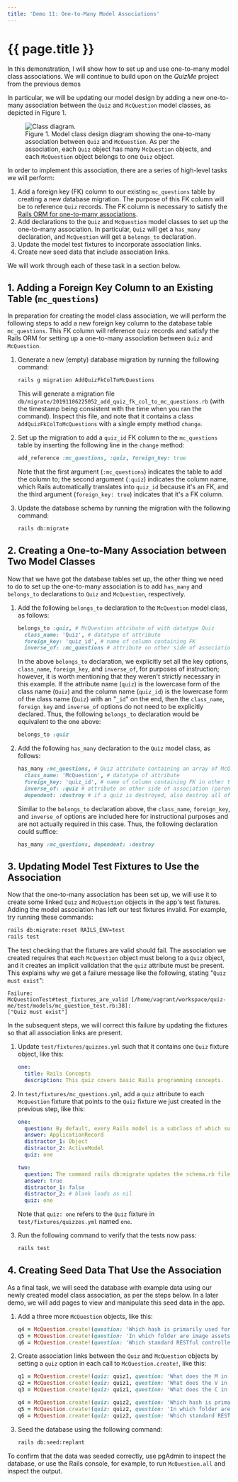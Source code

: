 ```yaml
---
title: 'Demo 11: One-to-Many Model Associations'
---
```


# {{ page.title }}

In this demonstration, I will show how to set up and use one-to-many model class associations. We will continue to build upon on the _QuizMe_ project from the previous demos

In particular, we will be updating our model design by adding a new one-to-many association between the `Quiz` and `McQuestion` model classes, as depicted in Figure 1.

<div class="figure-container mx-auto my-4" style="max-width: 960px;">
<figure class="figure">
<img src="{{ site.baseurl }}/resources/demo11_fig01.svg" class="figure-img img-fluid rounded border" alt="Class diagram.">
<figcaption class="figure-caption">Figure 1. Model class design diagram showing the one-to-many association between <code>Quiz</code> and <code>McQuestion</code>. As per the association, each <code>Quiz</code> object has many <code>McQuestion</code> objects, and each <code>McQuestion</code> object belongs to one <code>Quiz</code> object.</figcaption>
</figure>
</div>

In order to implement this association, there are a series of high-level tasks we will perform:

1. Add a foreign key (FK) column to our existing `mc_questions` table by creating a new database migration. The purpose of this FK column will be to reference `Quiz` records. The FK column is necessary to satisfy the [Rails ORM for one-to-many associations](https://guides.rubyonrails.org/association_basics.html#the-has-many-association).
1. Add declarations to the `Quiz` and `McQuestion` model classes to set up the one-to-many association. In particular, `Quiz` will get a `has_many` declaration, and `McQuestion` will get a `belongs_to` declaration.
1. Update the model test fixtures to incorporate association links.
1. Create new seed data that include association links.

We will work through each of these task in a section below.

## 1. Adding a Foreign Key Column to an Existing Table (`mc_questions`)

In preparation for creating the model class association, we will perform the following steps to add a new foreign key column to the database table `mc_questions`. This FK column will reference `Quiz` records and satisfy the Rails ORM for setting up a one-to-many association between `Quiz` and `McQuestion`.

1. Generate a new (empty) database migration by running the following command:

    ```bash
    rails g migration AddQuizFkColToMcQuestions
    ```

    This will generate a migration file `db/migrate/20191106225052_add_quiz_fk_col_to_mc_questions.rb` (with the timestamp being consistent with the time when you ran the command). Inspect this file, and note that it contains a class `AddQuizFkColToMcQuestions` with a single empty method `change`.

1. Set up the migration to add a `quiz_id` FK column to the `mc_questions` table by inserting the following line in the `change` method:

    ```ruby
    add_reference :mc_questions, :quiz, foreign_key: true
    ```

    Note that the first argument (`:mc_questions`) indicates the table to add the column to; the second argument (`:quiz`) indicates the column name, which Rails automatically translates into `quiz_id` because it's an FK, and the third argument (`foreign_key: true`) indicates that it's a FK column.

1. Update the database schema by running the migration with the following command:

    ```bash
    rails db:migrate
    ```

## 2. Creating a One-to-Many Association between Two Model Classes

Now that we have got the database tables set up, the other thing we need to do to set up the one-to-many association is to add `has_many` and `belongs_to` declarations to `Quiz` and `McQuestion`, respectively.

1. Add the following `belongs_to` declaration to the `McQuestion` model class, as follows:

    ```ruby
    belongs_to :quiz, # McQuestion attribute of with datatype Quiz
      class_name: 'Quiz', # datatype of attribute
      foreign_key: 'quiz_id', # name of column containing FK
      inverse_of: :mc_questions # attribute on other side of association (array containing all McQuestion objects belonging to a quiz)
    ```

    In the above `belongs_to` declaration, we explicitly set all the key options, `class_name`, `foreign_key`, and `inverse_of`, for purposes of instruction; however, it is worth mentioning that they weren't strictly necessary in this example. If the attribute name (`quiz`) is the lowercase form of the class name (`Quiz`) and the column name (`quiz_id`) is the lowercase form of the class name (`Quiz`) with an "`_id`" on the end, then the `class_name`, `foreign_key` and `inverse_of` options do not need to be explicitly declared. Thus, the following `belongs_to` declaration would be equivalent to the one above:

    ```ruby
    belongs_to :quiz
    ```

1. Add the following `has_many` declaration to the `Quiz` model class, as follows:

    ```ruby
    has_many :mc_questions, # Quiz attribute containing an array of McQuestion objects
      class_name: 'McQuestion', # datatype of attribute
      foreign_key: 'quiz_id', # name of column containing FK in other table
      inverse_of: :quiz # attribute on other side of association (parent Quiz object)
      dependent: :destroy # if a quiz is destroyed, also destroy all of its questions
    ```

    Similar to the `belongs_to` declaration above, the `class_name`, `foreign_key`, and `inverse_of` options are included here for instructional purposes and are not actually required in this case. Thus, the following declaration could suffice:

    ```ruby
    has_many :mc_questions, dependent: :destroy
    ```

## 3. Updating Model Test Fixtures to Use the Association

Now that the one-to-many association has been set up, we will use it to create some linked `Quiz` and `McQuestion` objects in the app's test fixtures. Adding the model association has left our test fixtures invalid. For example, try running these commands:

```bash
rails db:migrate:reset RAILS_ENV=test
rails test
```

The test checking that the fixtures are valid should fail. The association we created requires that each `McQuestion` object must belong to a `Quiz` object, and it creates an implicit validation that the `quiz` attribute must be present. This explains why we get a failure message like the following, stating "`Quiz must exist`":

```text
Failure:                                                                              McQuestionTest#test_fixtures_are_valid [/home/vagrant/workspace/quiz-me/test/models/mc_question_test.rb:38]:
["Quiz must exist"]
```

In the subsequent steps, we will correct this failure by updating the fixtures so that all association links are present.

1. Update `test/fixtures/quizzes.yml` such that it contains one `Quiz` fixture object, like this:

    ```yml
    one:
      title: Rails Concepts
      description: This quiz covers basic Rails programming concepts.
    ```

1. In `test/fixtures/mc_questions.yml`, add a `quiz` attribute to each `McQuestion` fixture that points to the `Quiz` fixture we just created in the previous step, like this:

    ```yml
    one:
      question: By default, every Rails model is a subclass of which superclass?
      answer: ApplicationRecord
      distractor_1: Object
      distractor_2: ActiveModel
      quiz: one

    two:
      question: The command rails db:migrate updates the schema.rb file.
      answer: true
      distractor_1: false
      distractor_2: # blank loads as nil
      quiz: one
    ```

    Note that `quiz: one` refers to the `Quiz` fixture in `test/fixtures/quizzes.yml` named `one`.

1. Run the following command to verify that the tests now pass:

    ```bash
    rails test
    ```

## 4. Creating Seed Data That Use the Association

As a final task, we will seed the database with example data using our newly created model class association, as per the steps below. In a later demo, we will add pages to view and manipulate this seed data in the app.

1. Add a three more `McQuestion` objects, like this:

    ```ruby
    q4 = McQuestion.create!(question: 'Which hash is primarily used for one way message passing from the controller to the view?', answer: 'flash', distractor_1: 'session', distractor_2: 'params')
    q5 = McQuestion.create!(question: 'In which folder are image assets for the QuizMe app stored?', answer: 'quiz-me/app/assets/images', distractor_1: 'quiz-me', distractor_2: 'quiz-me/images')
    q6 = McQuestion.create!(question: 'Which standard RESTful controller action is used to remove records?', answer: 'destroy', distractor_1: 'delete', distractor_2: 'remove')
    ```

1. Create association links between the `Quiz` and `McQuestion` objects by setting a `quiz` option in each call to `McQuestion.create!`, like this:

    ```ruby
    q1 = McQuestion.create!(quiz: quiz1, question: 'What does the M in MVC stand for?', answer: 'Model', distractor_1: 'Media', distractor_2: 'Mode')
    q2 = McQuestion.create!(quiz: quiz1, question: 'What does the V in MVC stand for?', answer: 'View', distractor_1: 'Verify', distractor_2: 'Validate')
    q3 = McQuestion.create!(quiz: quiz1, question: 'What does the C in MVC stand for?', answer: 'Controller', distractor_1: 'Create', distractor_2: 'Code')

    q4 = McQuestion.create!(quiz: quiz2, question: 'Which hash is primarily used for one way message passing from the controller to the view?', answer: 'flash', distractor_1: 'session', distractor_2: 'params')
    q5 = McQuestion.create!(quiz: quiz2, question: 'In which folder are image assets for the QuizMe app stored?', answer: 'quiz-me/app/assets/images', distractor_1: 'quiz-me', distractor_2: 'quiz-me/images')
    q6 = McQuestion.create!(quiz: quiz2, question: 'Which standard RESTful controller action is used to remove records?', answer: 'destroy', distractor_1: 'delete', distractor_2: 'remove')
    ```

1. Seed the database using the following command:

    ```bash
    rails db:seed:replant
    ```

To confirm that the data was seeded correctly, use pgAdmin to inspect the database, or use the Rails console, for example, to run `McQuestion.all` and inspect the output.
